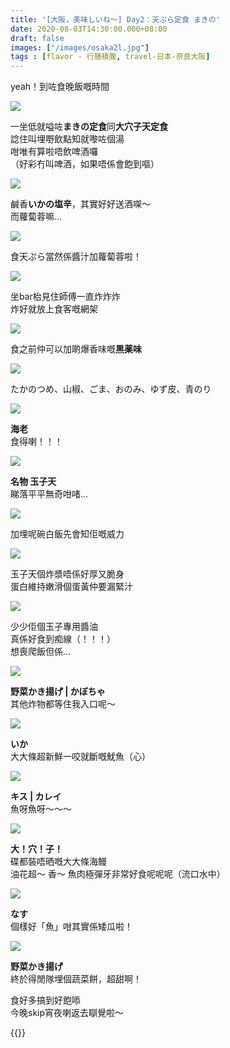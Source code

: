 ```yaml
---
title: '[大阪，美味しいね～] Day2：天ぷら定食 まきの'
date: 2020-08-03T14:30:00.000+08:00
draft: false
images: ["/images/osaka2l.jpg"]
tags : [flavor - 行膳積腹, travel-日本-奈良大阪]
---
```


yeah！到咗食晚飯嘅時間  

![](/images/osaka2l1.jpg)

一坐低就嗌咗**まきの定食**同**大穴子天定食**  
諗住叫埋嘢飲點知就嚟咗個湯  
咁唯有算啦唔飲啤酒囉  
（好彩冇叫啤酒，如果唔係會飽到嘔）
 
![](/images/osaka2l2.jpg)

鹹香**いかの塩辛**，其實好好送酒㗎～  
而蘿蔔蓉嘛...

![](/images/osaka2l3.jpg)

食天ぷら當然係醬汁加蘿蔔蓉啦！

![](/images/osaka2l4.jpg)

坐bar枱見住師傅一直炸炸炸  
炸好就放上食客嘅網架

![](/images/osaka2l5.jpg)

食之前仲可以加啲爆香味嘅**黒薬味**

![](/images/osaka2l6.jpg)

たかのつめ、山椒、ごま、おのみ、ゆず皮、青のり

![](/images/osaka2l7.jpg)

**海老**  
食得喇！！！

![](/images/osaka2l8.jpg)

**名物 玉子天**  
睇落平平無奇咁啫...

![](/images/osaka2l9.jpg)

加埋呢碗白飯先會知佢嘅威力

![](/images/osaka2l10.jpg)

玉子天個炸漿唔係好厚又脆身  
蛋白維持嫩滑個蛋黃仲要漏緊汁  

![](/images/osaka2l11.jpg)

少少佢個玉子專用醬油  
真係好食到痴線（！！！）  
想喪爬飯但係...  

![](/images/osaka2l12.jpg)

**野菜かき揚げ | かぼちゃ**  
其他炸物都等住我入口呢～

![](/images/osaka2l13.jpg)

**いか**  
大大條超新鮮一咬就斷嘅魷魚（心）

![](/images/osaka2l14.jpg)

**キス | カレイ**  
魚呀魚呀～～～

![](/images/osaka2l15.jpg)

**大！穴！子！**  
碟都裝唔晒嘅大大條海鰻  
油花超～ 香～ 魚肉極彈牙非常好食呢呢呢（流口水中）

![](/images/osaka2l16.jpg)

**なす**  
個樣好「魚」咁其實係矮瓜啦！

![](/images/osaka2l17.jpg)
 
**野菜かき揚げ**  
終於得閒隊埋個蔬菜餅，超甜啊！
  
  
  
食好多搞到好飽㖭   
今晚skip宵夜喇返去瞓覺啦～  
  
{{<osaka>}}
